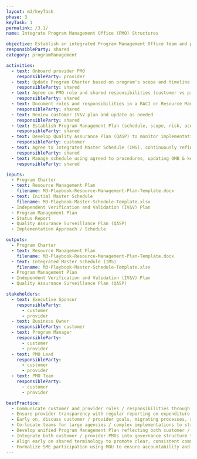 ```yaml
---
layout: m3/keyTask
phase: 3
keyTask: 1
permalink: /3.1/
name: Integrate Program Management Office (PMO) Structures

objective: Establish an integrated Program Management Office team and process to manage and oversee the activities shared by the customer and provider throughout the migration.
responsibleParty: shared
category: programManagement

activities:
  - text: Onboard provider PMO 
    responsibleParty: provider
  - text: Update Program Charter based on program's scope and timeline changes
    responsibleParty: shared
  - text: Agree on PMO role and shared responsibilities (customer vs provider)
    responsibleParty: shared
  - text: Document roles and responsibilities in a RACI or Resource Management Plan
    responsibleParty: shared
  - text: Review customer IV&V plan and update as needed
    responsibleParty: shared
  - text: Establish Program Management Plan (schedule, scope, risk, acquisition, cost, communications, QA)
    responsibleParty: shared
  - text: Develop Quality Assurance Plan (QASP) to monitor implementation and service metrics
    responsibleParty: customer
  - text: Agree to Integrated Master Schedule (IMS), continuously refine thru Phase 3
    responsibleParty: shared
  - text: Manage schedule using agreed to procedures, updating OMB & key stakeholders as needed
    responsibleParty: shared

inputs:
  - Program Charter
  - text: Resource Management Plan
    filename: M3-Playbook-Resource-Management-Plan-Template.docx
  - text: Initial Master Schedule
    filename: M3-Playbook-Master-Schedule-Template.xlsx
  - Independent Verification and Validation (IV&V) Plan 
  - Program Management Plan
  - Status Report
  - Quality Assurance Surveillance Plan (QASP)
  - Implementation Approach / Schedule

outputs:
  - Program Charter
  - text: Resource Management Plan
    filename: M3-Playbook-Resource-Management-Plan-Template.docx
  - text: Integrated Master Schedule (IMS)
    filename: M3-Playbook-Master-Schedule-Template.xlsx
  - Program Management Plan
  - Independent Verification and Validation (IV&V) Plan 
  - Quality Assurance Surveillance Plan (QASP)

stakeholders:
  - text: Executive Sponsor
    responsibleParty:
      - customer
      - provider
  - text: Business Owner
    responsibleParty: customer
  - text: Program Manager
    responsibleParty:
      - customer
      - provider
  - text: PMO Lead
    responsibleParty:
      - customer
      - provider
  - text: PMO Team
    responsibleParty:
      - customer
      - provider

bestPractice:
  - Communicate customer and provider roles / responsibilities through written agreements
  - Ensure provider transparency with regular reporting on expenditure to date
  - Early on, discuss customer / provider goals, migrating processes, systems, program close-out
  - Co-locate teams for large agencies / complex implementations to streamline communication and collaboration
  - Develop unified Program Management Plan reflecting both customer / provider activities, tailored to specific requirements
  - Integrate both customer / provider PMOs into governance structure to ensure continuity, prevent information gaps, and enable proactive issue resolution
  - Align early on shared terminology to promote clear, consistent communication in Phases 3 and 4
  - Formalize SME participation using MOU to ensure accountability and sustained engagement in Fit-Gap sessions
---
```


